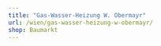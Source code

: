 ```yaml
---
title: "Gas-Wasser-Heizung W. Obermayr"
url: /wien/gas-wasser-heizung-w-obermayr/
shop: Baumarkt
---
```

